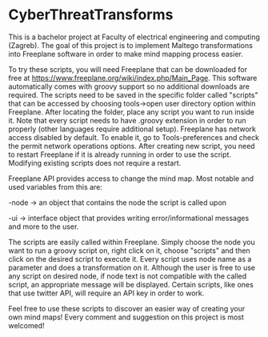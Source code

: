 # CyberThreatTransforms

This is a bachelor project at Faculty of electrical engineering and computing (Zagreb).
The goal of this project is to implement Maltego transformations into Freeplane software 
in order to make mind mapping process easier.

To try these scripts, you will need Freeplane that can be downloaded for free at https://www.freeplane.org/wiki/index.php/Main_Page.
This software automatically comes with groovy support so no additional downloads are required.
The scripts need to be saved in the specific folder called "scripts" that can be accessed by choosing tools->open user directory option within Freeplane. After locating the folder, place any script you want to run inside it. Note that every script needs to have .groovy extension in order to run properly (other languages require additional setup).
Freeplane has network access disabled by default. To enable it, go to Tools-preferences and check the permit network operations options.
After creating new script, you need to restart Freeplane if it is already running in order to use the script. Modifying existing scripts does not require a restart.

Freeplane API provides access to change the mind map. Most notable and used variables from this are:

  -node -> an object that contains the node the script is called upon
  
  -ui -> interface object that provides writing error/informational messages and more to the user.
  
The scripts are easily called within Freeplane. Simply choose the node you want to run a groovy script on, right click on it, choose "scripts" and then click on the desired script to execute it.
Every script uses node name as a parameter and does a transformation on it.
Although the user is free to use any script on desired node, if node text is not compatible with the called script, an appropriate message will be displayed.
Certain scripts, like ones that use twitter API, will require an API key in order to work.

Feel free to use these scripts to discover an easier way of creating your own mind maps!
Every comment and suggestion on this project is most welcomed!

